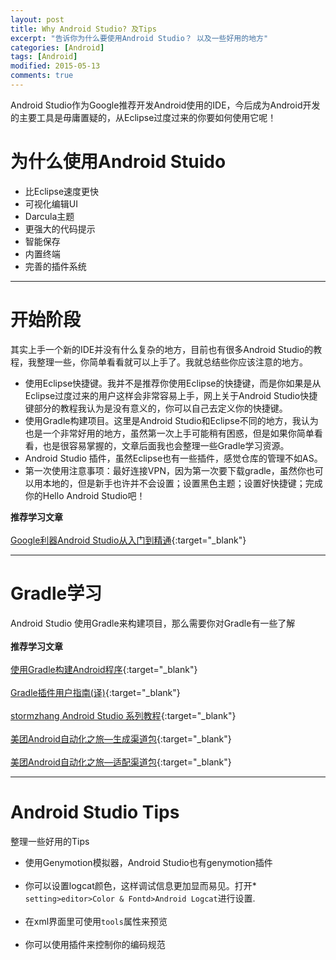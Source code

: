 ```yaml
---
layout: post
title: Why Android Studio? 及Tips
excerpt: "告诉你为什么要使用Android Studio？ 以及一些好用的地方"
categories: [Android]
tags: [Android]
modified: 2015-05-13
comments: true
---
```

Android Studio作为Google推荐开发Android使用的IDE，今后成为Android开发的主要工具是毋庸置疑的，从Eclipse过度过来的你要如何使用它呢！   

# 为什么使用Android Stuido
 
 * 比Eclipse速度更快
 * 可视化编辑UI
 * Darcula主题 
 * 更强大的代码提示
 * 智能保存
 * 内置终端
 * 完善的插件系统
   
---

# 开始阶段 

其实上手一个新的IDE并没有什么复杂的地方，目前也有很多Android Studio的教程，我整理一些，你简单看看就可以上手了。我就总结些你应该注意的地方。   
 
 * 使用Eclipse快捷键。我并不是推荐你使用Eclipse的快捷键，而是你如果是从Eclipse过度过来的用户这样会非常容易上手，网上关于Android Studio快捷键部分的教程我认为是没有意义的，你可以自己去定义你的快捷键。
 * 使用Gradle构建项目。这里是Android Studio和Eclipse不同的地方，我认为也是一个非常好用的地方，虽然第一次上手可能稍有困惑，但是如果你简单看看，也是很容易掌握的，文章后面我也会整理一些Gradle学习资源。
 * Android Studio 插件，虽然Eclipse也有一些插件，感觉仓库的管理不如AS。
 * 第一次使用注意事项：最好连接VPN，因为第一次要下载gradle，虽然你也可以用本地的，但是新手也许并不会设置；设置黑色主题；设置好快捷键；完成你的Hello Android Studio吧！
 
**推荐学习文章**
  <br/><br/>
[Google利器Android Studio从入门到精通](http://yanbober.github.io/2015/01/28/android_studio_guide/?bsh_bid=612588611){:target="_blank"}

---

# Gradle学习

Android Studio 使用Gradle来构建项目，那么需要你对Gradle有一些了解
<br/><br/>
**推荐学习文章**
<br/><br/>
[使用Gradle构建Android程序](http://rinvay.github.io/android/2015/04/09/Build-Android-with-Gradle/){:target="_blank"}
<br/><br/>
[Gradle插件用户指南(译)](http://rinvay.github.io/android/2015/03/26/Gradle-Plugin-User-Guide(Translation)/){:target="_blank"}
<br/><br/>
[stormzhang Android Studio 系列教程](http://www.stormzhang.com/){:target="_blank"}
<br/><br/>
[美团Android自动化之旅—生成渠道包](http://tech.meituan.com/mt-apk-packaging.html){:target="_blank"}
<br/><br/>
[美团Android自动化之旅—适配渠道包](http://tech.meituan.com/mt-apk-adaptation.html){:target="_blank"}


---

# Android Studio Tips

整理一些好用的Tips

* 使用Genymotion模拟器，Android Studio也有genymotion插件
<br/><br/>
* 你可以设置logcat颜色，这样调试信息更加显而易见。打开* `setting>editor>Color & Fontd>Android Logcat`进行设置.
<br/><br/>
* 在xml界面里可使用`tools`属性来预览
<br/><br/>
* 你可以使用插件来控制你的编码规范
